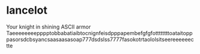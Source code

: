 # lancelot
Your knight in shining ASCII armor
Taeeeeeeeepppptobbabatiaibtocnignfeisdpppapembefgfgfottttttttoataitopppasorsdcbsyancsaasaasasoap777dsdslss7777fasokotrtaololsitseereeeeeectte
